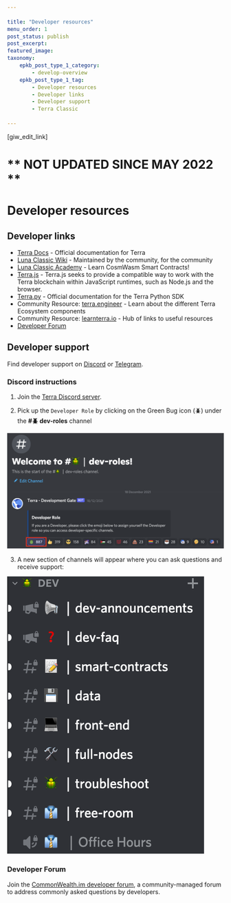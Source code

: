 ```yaml
---

title: "Developer resources"
menu_order: 1
post_status: publish
post_excerpt: 
featured_image: 
taxonomy:
    epkb_post_type_1_category:
        - develop-overview
    epkb_post_type_1_tag:
        - Developer resources
        - Developer links
        - Developer support
        - Terra Classic

---
```

<p>[giw_edit_link]</p>

# ** NOT UPDATED SINCE MAY 2022 **

# Developer resources

## Developer links

- [Terra Docs](http://docs-classic.terra.money) - Official documentation for Terra
- [Luna Classic Wiki](https://www.lunctoken.org/knowledge-base/) - Maintained by the community, for the community
- [Luna Classic Academy](https://www.lunctoken.org/luna-classic-academy/) - Learn CosmWasm Smart Contracts!
- [Terra.js](https://docs.terra.money/docs/develop/sdks/terra-js/README.html) - Terra.js seeks to provide a compatible way to work with the Terra blockchain within JavaScript runtimes, such as Node.js and the browser.
- [Terra.py](https://terra-money.github.io/terra.py/) - Official documentation for the Terra Python SDK
- Community Resource: [terra.engineer](https://terra.engineer/) - Learn about the different Terra Ecosystem components
- Community Resource: [learnterra.io](https://learnterra.io/developers/) - Hub of links to useful resources
- [Developer Forum](https://www.lunctoken.org/bp-groups/luna-classic-developers/forum/)

## Developer support
    
Find developer support on [Discord](https://discord.gg/FxqPKsbXnh) or [Telegram](https://t.me/+gCxCPohmVBkyNDRl).
    
### Discord instructions
    
1. Join the [Terra Discord server](https://discord.com/invite/EuKCeGFb93).
    
2. Pick up the `Developer Role` by clicking on the Green Bug icon (🪲) under the **#🪲 dev-roles** channel
    
![Untitled](/img/screens/discord-dev/discors-dev-page.png)
    
3. A new section of channels will appear where you can ask questions and receive support:
    
![Untitled](/img/screens/discord-dev/discord-dev-page-channel.png)

### Developer Forum
    
Join the [CommonWealth.im developer forum](https://commonwealth.im/terra-luna-classic-lunc/discussions), a community-managed forum to address commonly asked questions by developers. 
